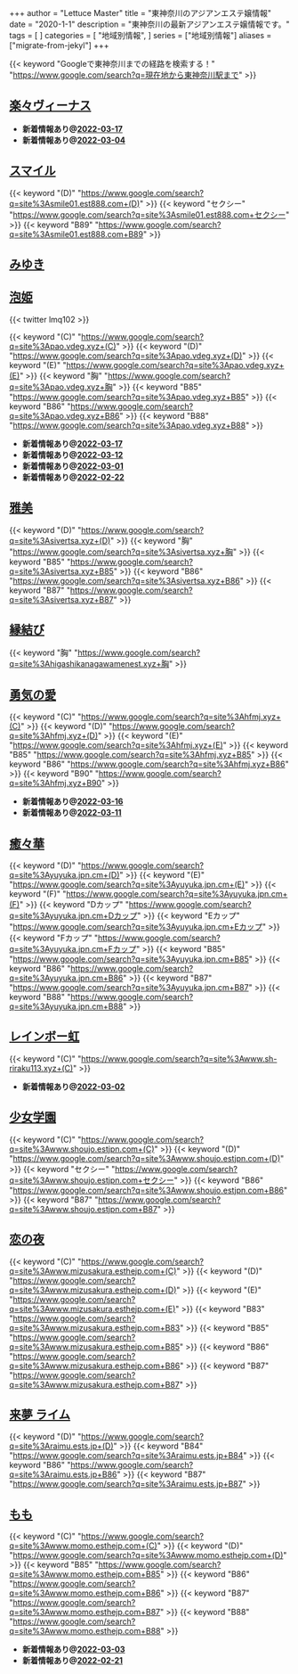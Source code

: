 +++
author = "Lettuce Master"
title = "東神奈川のアジアンエステ嬢情報"
date = "2020-1-1"
description = "東神奈川の最新アジアンエステ嬢情報です。"
tags = [
]
categories = [
    "地域別情報",
]
series = ["地域別情報"]
aliases = ["migrate-from-jekyl"]
+++

{{< keyword "Googleで東神奈川までの経路を検索する！" "https://www.google.com/search?q=現在地から東神奈川駅まで" >}}

## [楽々ヴィーナス](http://www.rakuraku-venus.xyz/)


- **新着情報あり@[2022-03-17](/post/2022-03-17)**
- **新着情報あり@[2022-03-04](/post/2022-03-04)**
## [スマイル](http://smile01.est888.com/)
{{< keyword "(D)" "https://www.google.com/search?q=site%3Asmile01.est888.com+(D)" >}} {{< keyword "セクシー" "https://www.google.com/search?q=site%3Asmile01.est888.com+セクシー" >}} {{< keyword "B89" "https://www.google.com/search?q=site%3Asmile01.est888.com+B89" >}} 

## [みゆき](http://miyuk.work/)


## [泡姫](http://pao.vdeg.xyz/)


{{< twitter lmq102 >}}

{{< keyword "(C)" "https://www.google.com/search?q=site%3Apao.vdeg.xyz+(C)" >}} {{< keyword "(D)" "https://www.google.com/search?q=site%3Apao.vdeg.xyz+(D)" >}} {{< keyword "(E)" "https://www.google.com/search?q=site%3Apao.vdeg.xyz+(E)" >}} {{< keyword "胸" "https://www.google.com/search?q=site%3Apao.vdeg.xyz+胸" >}} {{< keyword "B85" "https://www.google.com/search?q=site%3Apao.vdeg.xyz+B85" >}} {{< keyword "B86" "https://www.google.com/search?q=site%3Apao.vdeg.xyz+B86" >}} {{< keyword "B88" "https://www.google.com/search?q=site%3Apao.vdeg.xyz+B88" >}} 

- **新着情報あり@[2022-03-17](/post/2022-03-17)**
- **新着情報あり@[2022-03-12](/post/2022-03-12)**
- **新着情報あり@[2022-03-01](/post/2022-03-01)**
- **新着情報あり@[2022-02-22](/post/2022-02-22)**
## [雅美](http://sivertsa.xyz/)
{{< keyword "(D)" "https://www.google.com/search?q=site%3Asivertsa.xyz+(D)" >}} {{< keyword "胸" "https://www.google.com/search?q=site%3Asivertsa.xyz+胸" >}} {{< keyword "B85" "https://www.google.com/search?q=site%3Asivertsa.xyz+B85" >}} {{< keyword "B86" "https://www.google.com/search?q=site%3Asivertsa.xyz+B86" >}} {{< keyword "B87" "https://www.google.com/search?q=site%3Asivertsa.xyz+B87" >}} 

## [縁結び](http://higashikanagawamenest.xyz/)
{{< keyword "胸" "https://www.google.com/search?q=site%3Ahigashikanagawamenest.xyz+胸" >}} 

## [勇気の愛](http://hfmj.xyz/)
{{< keyword "(C)" "https://www.google.com/search?q=site%3Ahfmj.xyz+(C)" >}} {{< keyword "(D)" "https://www.google.com/search?q=site%3Ahfmj.xyz+(D)" >}} {{< keyword "(E)" "https://www.google.com/search?q=site%3Ahfmj.xyz+(E)" >}} {{< keyword "B85" "https://www.google.com/search?q=site%3Ahfmj.xyz+B85" >}} {{< keyword "B86" "https://www.google.com/search?q=site%3Ahfmj.xyz+B86" >}} {{< keyword "B90" "https://www.google.com/search?q=site%3Ahfmj.xyz+B90" >}} 

- **新着情報あり@[2022-03-16](/post/2022-03-16)**
- **新着情報あり@[2022-03-11](/post/2022-03-11)**
## [癒々華](https://yuyuka.jpn.cm/)
{{< keyword "(D)" "https://www.google.com/search?q=site%3Ayuyuka.jpn.cm+(D)" >}} {{< keyword "(E)" "https://www.google.com/search?q=site%3Ayuyuka.jpn.cm+(E)" >}} {{< keyword "(F)" "https://www.google.com/search?q=site%3Ayuyuka.jpn.cm+(F)" >}} {{< keyword "Dカップ" "https://www.google.com/search?q=site%3Ayuyuka.jpn.cm+Dカップ" >}} {{< keyword "Eカップ" "https://www.google.com/search?q=site%3Ayuyuka.jpn.cm+Eカップ" >}} {{< keyword "Fカップ" "https://www.google.com/search?q=site%3Ayuyuka.jpn.cm+Fカップ" >}} {{< keyword "B85" "https://www.google.com/search?q=site%3Ayuyuka.jpn.cm+B85" >}} {{< keyword "B86" "https://www.google.com/search?q=site%3Ayuyuka.jpn.cm+B86" >}} {{< keyword "B87" "https://www.google.com/search?q=site%3Ayuyuka.jpn.cm+B87" >}} {{< keyword "B88" "https://www.google.com/search?q=site%3Ayuyuka.jpn.cm+B88" >}} 

## [レインボー虹](http://www.sh-riraku113.xyz/)
{{< keyword "(C)" "https://www.google.com/search?q=site%3Awww.sh-riraku113.xyz+(C)" >}} 

- **新着情報あり@[2022-03-02](/post/2022-03-02)**
## [少女学園](http://www.shoujo.estjpn.com/)
{{< keyword "(C)" "https://www.google.com/search?q=site%3Awww.shoujo.estjpn.com+(C)" >}} {{< keyword "(D)" "https://www.google.com/search?q=site%3Awww.shoujo.estjpn.com+(D)" >}} {{< keyword "セクシー" "https://www.google.com/search?q=site%3Awww.shoujo.estjpn.com+セクシー" >}} {{< keyword "B86" "https://www.google.com/search?q=site%3Awww.shoujo.estjpn.com+B86" >}} {{< keyword "B87" "https://www.google.com/search?q=site%3Awww.shoujo.estjpn.com+B87" >}} 

## [恋の夜](http://www.mizusakura.esthejp.com/)
{{< keyword "(C)" "https://www.google.com/search?q=site%3Awww.mizusakura.esthejp.com+(C)" >}} {{< keyword "(D)" "https://www.google.com/search?q=site%3Awww.mizusakura.esthejp.com+(D)" >}} {{< keyword "(E)" "https://www.google.com/search?q=site%3Awww.mizusakura.esthejp.com+(E)" >}} {{< keyword "B83" "https://www.google.com/search?q=site%3Awww.mizusakura.esthejp.com+B83" >}} {{< keyword "B85" "https://www.google.com/search?q=site%3Awww.mizusakura.esthejp.com+B85" >}} {{< keyword "B86" "https://www.google.com/search?q=site%3Awww.mizusakura.esthejp.com+B86" >}} {{< keyword "B87" "https://www.google.com/search?q=site%3Awww.mizusakura.esthejp.com+B87" >}} 

## [来夢 ライム](http://raimu.ests.jp/)
{{< keyword "(D)" "https://www.google.com/search?q=site%3Araimu.ests.jp+(D)" >}} {{< keyword "B84" "https://www.google.com/search?q=site%3Araimu.ests.jp+B84" >}} {{< keyword "B86" "https://www.google.com/search?q=site%3Araimu.ests.jp+B86" >}} {{< keyword "B87" "https://www.google.com/search?q=site%3Araimu.ests.jp+B87" >}} 

## [もも](http://www.momo.esthejp.com/)
{{< keyword "(C)" "https://www.google.com/search?q=site%3Awww.momo.esthejp.com+(C)" >}} {{< keyword "(D)" "https://www.google.com/search?q=site%3Awww.momo.esthejp.com+(D)" >}} {{< keyword "B85" "https://www.google.com/search?q=site%3Awww.momo.esthejp.com+B85" >}} {{< keyword "B86" "https://www.google.com/search?q=site%3Awww.momo.esthejp.com+B86" >}} {{< keyword "B87" "https://www.google.com/search?q=site%3Awww.momo.esthejp.com+B87" >}} {{< keyword "B88" "https://www.google.com/search?q=site%3Awww.momo.esthejp.com+B88" >}} 

- **新着情報あり@[2022-03-03](/post/2022-03-03)**
- **新着情報あり@[2022-02-21](/post/2022-02-21)**
